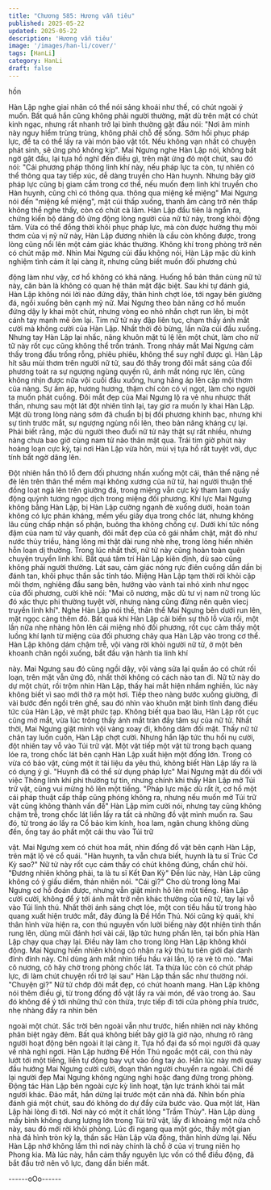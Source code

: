 ```yaml
---
title: "Chương 585: Hương vẫn tiêu"
published: 2025-05-22
updated: 2025-05-22
description: 'Hương vẫn tiêu'
image: '/images/han-li/cover/'
tags: [HanLi]
category: HanLi
draft: false
---
```


hồn

Hàn Lập nghe giai nhân có thể nói sảng khoái như thế, có chút
ngoài ý muốn.
Bất quá hắn cũng không phải người thường, mặt dù trên mặt có
chút kinh ngạc, nhưng rất nhanh trở lại bình thường gật đầu nói:
"Nơi âm minh này nguy hiểm trùng trùng, không phải chỗ để sống.
Sớm hồi phục pháp lực, để ta có thể lấy ra vài món bảo vật tốt.
Nếu không vạn nhất có chuyện phát sinh, sẽ ứng phó không kịp".
Mai Ngưng nghe Hàn Lập nói, không bất ngờ gật đầu, lại tựa hồ
nghĩ đến điều gì, trên mặt ửng đỏ một chút, sau đó nói:
"Cái phương pháp thông linh khí này, nếu pháp lực ta còn, tự
nhiên có thể thông qua tay tiếp xúc, dễ dàng truyền cho Hàn
huynh. Nhưng bây giờ pháp lực cũng bị giam cầm trong cơ thể,
nếu muốn đem linh khí truyền cho Hàn huynh, cũng chì có thông
qua. thông qua miệng kề miệng" Mai Ngưng nói đến "miệng kề
miệng", mặt cúi thấp xuống, thanh âm càng trở nên thấp không
thể nghe thấy, còn có chút cà lăm.
Hàn Lập đầu tiên là ngẩn ra, chứng kiến bộ dáng đỏ ửng động
lòng người của nữ tử này, trong khỏi động tâm.
Vừa có thể đồng thời khôi phục pháp lực, mà còn được hưởng
thụ môi thơm của vị nỹ nữ này, Hàn Lập đương nhiên là cầu còn
không được, trong lòng cũng nổi lên một cảm giác khác thường.
Không khí trong phòng trở nên có chút mập mờ.
Nhìn Mai Ngưng cúi đầu không nói, Hàn Lập mặc dù kinh nghiệm
tình cảm ít lại càng ít, nhưng cũng biết muốn đối phương chủ

động làm như vậy, cơ hồ không có khả năng. Huống hồ bản thân
cùng nữ tử này, căn bản là không có quan hệ thân mật đặc biệt.
Sau khi tự đánh giá, Hàn Lập không nói lời nào đứng dậy, thân
hình chợt lóe, tới ngay bên giường đá, ngồi xuống bên cạnh mỹ
nữ.
Mai Ngưng theo bản năng cơ hồ muốn đứng dậy ly khai một chút,
nhưng vòng eo nhỏ nhắn chợt run lên, bị một cánh tay mạnh mẽ
ôm lại.
Tim nữ tử này đập liên tục, chạm thấy ánh mắt cười mà không
cười của Hàn Lập. Nhất thời đỏ bừng, lần nữa cúi đầu xuống.
Nhưng tay Hàn Lập lại nhấc, nâng khuôn mặt tú lệ lên một chút,
làm cho nữ tữ này rốt cục cũng không thể trốn tránh.
Trong nháy mắt Mai Ngưng cảm thấy trong đầu trống rỗng, phiêu
phiêu, không thể suy nghĩ được gì.
Hàn Lập hít sâu mùi thơm trên người nữ tử, sau đó thấy trong đôi
mắt sáng của đối phương toát ra sự ngượng ngùng quyến rũ, ánh
mắt nóng rực lên, cũng không nhịn được nữa vội cuối đầu xuống,
hung hăng áp lên cặp mội thơm của nàng.
Sự ấm áp, hương hương, thậm chí còn có vị ngọt, làm cho người
ta muốn phát cuồng.
Đôi mắt đẹp của Mai Ngưng lộ ra vẻ nhu nhược thất thần, nhưng
sau một lát đột nhiên tỉnh lại, tay giơ ra muốn ly khai Hàn Lập.
Mặt dù trong lòng nàng sớm đã chuẩn bị bị đối phương khinh bạc,
nhưng khi sự tình trước mắt, sự ngượng ngùng nổi lên, theo bản
năng kháng cự lại.
Phải biết rằng, mặc dù người theo đuổi nữ tử này thật sự rất
nhiều, nhưng nàng chưa bao giờ cùng nam tử nào thân mật qua.
Trái tim giờ phút này hoảng loạn cực kỳ, tại nơi Hàn Lập vừa hôn,
mùi vị tựa hồ rất tuyệt vời, dục tính bất ngờ dâng lên.

Đột nhiên hắn thô lỗ đem đối phương nhấn xuống một cái, thân
thể nặng nề đè lên trên thân thể mềm mại không xương của nữ
tử, hai người thuận thế đồng loạt ngả lên trên giường đá, trong
miệng vẫn cực kỳ tham lam quấy động quỳnh tương ngọc dịch
trong miệng đối phương.
Khí lực Mai Ngưng không bằng Hàn Lập, bị Hàn Lập cường
ngạnh đè xuống dưới, hoàn toàn không có lực phản kháng, mềm
yếu giãy dụa trong chốc lát, nhưng không lâu cũng chấp nhận số
phận, buông tha không chống cự.
Dưới khí tức nồng đậm của nam tử vây quanh, đôi mắt đẹp của
cô gái nhắm chặt, mặt đỏ như nước thủy triều, hàng lông mi thật
dài rung nhè nhẹ, trong lòng hiển nhiên hỗn loạn dị thường.
Trong lúc nhất thời, nữ tử này cũng hoàn toàn quên chuyện
truyền linh khí.
Bất quá tâm trí Hàn Lập kiên định, dù sao cũng không phải người
thường. Lát sau, cảm giác nóng rực điên cuồng dần dần bị đánh
tan, khôi phục thần sắc tỉnh táo.
Miệng Hàn Lập tạm thời rời khỏi cặp môi thơm, nghiêng đầu sang
bên, hướng vào vành tai nhỏ xinh như ngọc của đối phương, cười
khẽ nói:
"Mai cô nương, mặc dù tư vị nam nữ trong lúc đó xác thực phi
thường tuyệt vời, nhưng nàng cũng đừng nên quên viecj truyền
linh khí".
Nghe Hàn Lập nói thế, thân thể Mai Ngưng bên dưới run lên, mặt
ngọc càng thêm đỏ.
Bất quá khi Hàn Lập cải biến sự thô lỗ vừa rồi, một lần nữa nhẹ
nhàng hôn lên cái miệng nhỏ đối phương, rốt cục cảm thấy một
luồng khí lạnh từ miệng của đối phương chảy qua Hàn Lập vào
trong cơ thể.
Hàn Lập không dám chậm trễ, vội vàng rời khỏi người nữ tử, ở
một bên khoanh chân ngồi xuống, bắt đầu vận hành tia linh khí

này.
Mai Ngưng sau đó cũng ngồi dậy, vội vàng sửa lại quần áo có
chút rối loạn, trên mặt vẫn ửng đỏ, nhất thời không có cách nào
tan đi.
Nữ tử này do dự một chút, rồi trộm nhìn Hàn Lập, thấy hai mắt
hiện nhắm nghiền, lúc này không biết vì sao mới thở ra một hơi.
Tiếp theo nàng bước xuống giường, đi vài bước đến ngồi trên
ghế, sau đó nhìn vào khuôn mặt bình tĩnh đang điều tức của Hàn
Lập, vẻ mặt phức tạp.
Không biết qua bao lâu, Hàn Lập rốt cục cũng mở mắt, vừa lúc
trông thấy ánh mắt tràn đầy tâm sự của nữ tử.
Nhất thời, Mai Ngưng giật mình vội vàng xoay đi, không dám đối
mặt.
Thấy nữ tử chân tay luốn cuốn, Hàn Lập chợt cười.
Nhưng hắn lập tức thu hồi nụ cười, đột nhiên tay vỗ vào Túi trữ
vật.
Một vật tiếp một vật từ trong bạch quang lóe ra, trong chốc lát bên
cạnh Hàn Lập xuất hiện một đống lớn.
Trong có vừa có bảo vật, cùng một ít tài liệu da yêu thú, không
biết Hàn Lập lấy ra là có dụng ý gì.
"Huynh đã có thể sử dụng pháp lực" Mai Ngưng mặt dù đối với
việc Thông linh khí phi thường tự tin, nhưng chính khi thấy Hàn
Lập mở Túi trữ vật, cũng vui mừng hô lên một tiếng.
"Pháp lực mặc dù rất ít, cơ hồ một cái pháp thuật cấp thấp cũng
phóng không ra, nhưng nếu muốn mở Túi trữ vật cũng không
thành vấn đề" Hàn Lập mỉm cười nói, nhưng tay cũng không
chậm trễ, trong chốc lát liền lấy ra tất cả những đồ vật mình muốn
ra. Sau đó, từ trong áo lấy ra Cổ bảo kim kính, hoa lam, ngân
chung không dùng đến, ống tay áo phất một cái thu vào Túi trữ

vật.
Mai Ngưng xem có chút hoa mắt, nhìn đống đồ vật bên cạnh Hàn
Lập, trên mặt lộ vẻ cổ quái.
"Hàn huynh, ta vẫn chưa biết, huynh là tu sĩ Trúc Cơ Kỳ sao?" Nữ
tử này rốt cục cảm thấy có chút không đúng, chần chừ hỏi.
"Đương nhiên không phải, ta là tu sĩ Kết Đan Kỳ" Đến lúc này,
Hàn Lập cũng không có ý giấu diếm, thản nhiên nói.
"Cái gì?" Cho dù trong lòng Mai Ngưng cơ hồ đoán được, nhưng
vẫn giật mình hô lên một tiếng.
Hàn Lập cười cười, không để ý tới ánh mắt trở nên khác thường
của nữ tử, tay lại vỗ vào Túi linh thú.
Nhất thời ánh sáng chợt lóe, một con tiểu hầu từ trong hào quang
xuất hiện trước mắt, đây đúng là Đề Hồn Thú.
Nói cũng kỳ quái, khi thân hình vừa hiện ra, con thú nguyên vốn
lười biếng này đột nhiên tinh thần rung lên, dùng mũi đánh hơi vài
cái, lập tức hưng phấn lên, tại bốn phía Hàn Lập chạy qua chạy
lại.
Điều này làm cho trong lòng Hàn Lập không khỏi động.
Mai Ngưng hiển nhiên không có nhận ra kỳ thú tu tiên giới đại
danh đỉnh đỉnh này. Chỉ dùng ánh mắt nhìn tiểu hầu vài lần, lộ ra
vẻ tò mò.
"Mai cô nương, cô hãy chờ trong phòng chốc lát. Ta thừa lúc còn
có chút pháp lực, đi làm chút chuyện rồi trở lại sau" Hàn Lập thần
sắc như thường nói.
"Chuyện gì?" Nữ tử chớp đôi mắt đẹp, có chút hoanh mang.
Hàn Lập không nói thêm điều gì, từ trong đống đồ vật lấy ra vài
món, để vào trong áo. Sau đó không để ý tới những thứ còn thừa,
trực tiếp đi tới cửa phòng phía trước, nhẹ nhàng đẩy ra nhìn bên

ngoài một chút.
Sắc trời bên ngoài vẫn như trước, hiển nhiên nơi này không phân
biệt ngày đêm. Bất quá không biết bây giờ là giờ nào, nhưng rõ
ràng người hoạt động bên ngoài ít lại càng ít. Tựa hồ đại đa số
mọi người đã quay về nhà nghỉ ngơi.
Hàn Lập hướng Đế Hồn Thú ngoắc một cái, con thú này lướt tới
một tiếng, liền tự động bay vụt vào ống tay áo.
Hắn lúc này mới quay đầu hướng Mai Ngưng cười cười, đoạn
thân người chuyển ra ngoài.
Chỉ để lại người đẹp Mai Ngưng không ngừng nghi hoặc đang
đứng trong phòng.
Động tác Hàn Lập bên ngoài cực kỳ linh hoạt, tận lực tránh khỏi
tai mắt người khác.
Đảo mắt, hắn dừng lại trước một căn nhà đá.
Nhìn bốn phía đánh giá một chút, sau đó không do dự đẩy cửa
bước vào.
Qua một lát, Hàn Lập hài lòng đi tới.
Nơi này có một ít chất lỏng "Trầm Thủy". Hàn Lập dùng mấy bình
không dung lượng lớn trong Túi trữ vật, lấy đi khoảng một nửa
chỗ này, sau đó mới rời khỏi phòng.
Lúc đi ngang qua một góc, thấy một gian nhà đá hình tròn kỳ lạ,
thần sắc Hàn Lập vừa động, thân hình dừng lại.
Nếu Hàn Lập nhớ không lầm thì nơi này chính là chỗ ở của vị
trung niên họ Phong kia.
Mà lúc này, hắn cảm thấy nguyên lực vốn có thể điều động, đã
bắt đầu trở nên vô lực, đang dần biến mất.

------oOo------
